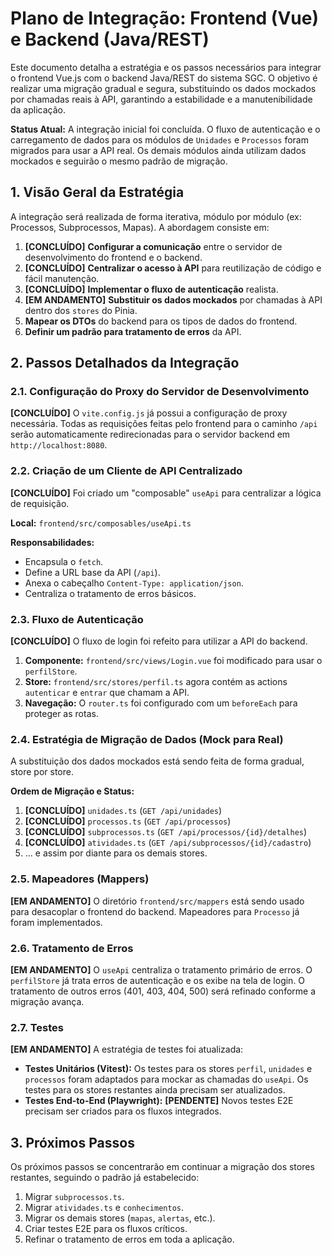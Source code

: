 # Plano de Integração: Frontend (Vue) e Backend (Java/REST)

Este documento detalha a estratégia e os passos necessários para integrar o frontend Vue.js com o backend Java/REST do sistema SGC. O objetivo é realizar uma migração gradual e segura, substituindo os dados mockados por chamadas reais à API, garantindo a estabilidade e a manutenibilidade da aplicação.

**Status Atual:** A integração inicial foi concluída. O fluxo de autenticação e o carregamento de dados para os módulos de `Unidades` e `Processos` foram migrados para usar a API real. Os demais módulos ainda utilizam dados mockados e seguirão o mesmo padrão de migração.

## 1. Visão Geral da Estratégia

A integração será realizada de forma iterativa, módulo por módulo (ex: Processos, Subprocessos, Mapas). A abordagem consiste em:

1.  **[CONCLUÍDO]** **Configurar a comunicação** entre o servidor de desenvolvimento do frontend e o backend.
2.  **[CONCLUÍDO]** **Centralizar o acesso à API** para reutilização de código e fácil manutenção.
3.  **[CONCLUÍDO]** **Implementar o fluxo de autenticação** realista.
4.  **[EM ANDAMENTO]** **Substituir os dados mockados** por chamadas à API dentro dos `stores` do Pinia.
5.  **Mapear os DTOs** do backend para os tipos de dados do frontend.
6.  **Definir um padrão para tratamento de erros** da API.

## 2. Passos Detalhados da Integração

### 2.1. Configuração do Proxy do Servidor de Desenvolvimento

**[CONCLUÍDO]** O `vite.config.js` já possui a configuração de proxy necessária. Todas as requisições feitas pelo frontend para o caminho `/api` serão automaticamente redirecionadas para o servidor backend em `http://localhost:8080`.

### 2.2. Criação de um Cliente de API Centralizado

**[CONCLUÍDO]** Foi criado um "composable" `useApi` para centralizar a lógica de requisição.

**Local:** `frontend/src/composables/useApi.ts`

**Responsabilidades:**
*   Encapsula o `fetch`.
*   Define a URL base da API (`/api`).
*   Anexa o cabeçalho `Content-Type: application/json`.
*   Centraliza o tratamento de erros básicos.

### 2.3. Fluxo de Autenticação

**[CONCLUÍDO]** O fluxo de login foi refeito para utilizar a API do backend.

1.  **Componente:** `frontend/src/views/Login.vue` foi modificado para usar o `perfilStore`.
2.  **Store:** `frontend/src/stores/perfil.ts` agora contém as actions `autenticar` e `entrar` que chamam a API.
3.  **Navegação:** O `router.ts` foi configurado com um `beforeEach` para proteger as rotas.

### 2.4. Estratégia de Migração de Dados (Mock para Real)

A substituição dos dados mockados está sendo feita de forma gradual, store por store.

**Ordem de Migração e Status:**

1.  **[CONCLUÍDO]** `unidades.ts` (`GET /api/unidades`)
2.  **[CONCLUÍDO]** `processos.ts` (`GET /api/processos`)
3.  **[CONCLUÍDO]** `subprocessos.ts` (`GET /api/processos/{id}/detalhes`)
4.  **[CONCLUÍDO]** `atividades.ts` (`GET /api/subprocessos/{id}/cadastro`)
5.  ... e assim por diante para os demais stores.

### 2.5. Mapeadores (Mappers)

**[EM ANDAMENTO]** O diretório `frontend/src/mappers` está sendo usado para desacoplar o frontend do backend. Mapeadores para `Processo` já foram implementados.

### 2.6. Tratamento de Erros

**[EM ANDAMENTO]** O `useApi` centraliza o tratamento primário de erros. O `perfilStore` já trata erros de autenticação e os exibe na tela de login. O tratamento de outros erros (401, 403, 404, 500) será refinado conforme a migração avança.

### 2.7. Testes

**[EM ANDAMENTO]** A estratégia de testes foi atualizada:

*   **Testes Unitários (Vitest):** Os testes para os stores `perfil`, `unidades` e `processos` foram adaptados para mockar as chamadas do `useApi`. Os testes para os stores restantes ainda precisam ser atualizados.
*   **Testes End-to-End (Playwright):** **[PENDENTE]** Novos testes E2E precisam ser criados para os fluxos integrados.

## 3. Próximos Passos

Os próximos passos se concentrarão em continuar a migração dos stores restantes, seguindo o padrão já estabelecido:

1.  Migrar `subprocessos.ts`.
2.  Migrar `atividades.ts` e `conhecimentos`.
3.  Migrar os demais stores (`mapas`, `alertas`, etc.).
4.  Criar testes E2E para os fluxos críticos.
5.  Refinar o tratamento de erros em toda a aplicação.
